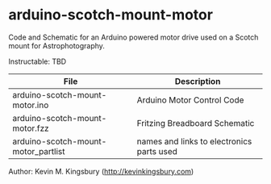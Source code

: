 # arduino-scotch-mount-motor
Code and Schematic for an Arduino powered motor drive used on a Scotch mount for Astrophotography.

Instructable: TBD

File          | Description
------------- | -------------
arduino-scotch-mount-motor.ino  | Arduino Motor Control Code 
arduino-scotch-mount-motor.fzz  | Fritzing Breadboard Schematic
arduino-scotch-mount-motor_partlist  | names and links to electronics parts used


Author: Kevin M. Kingsbury (http://kevinkingsbury.com)



